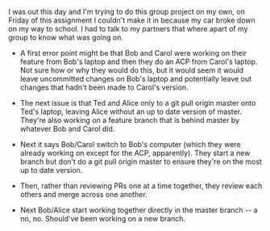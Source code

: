 I was out this day and I'm trying to do this group project on my own, on Friday of this assignment I couldn't make it in because my car broke down on my way to school. I had to talk to my partners that where apart of my group to know what was going on.




- A first error point might be that Bob and Carol were working on their feature from Bob's laptop and then they do an ACP from Carol's laptop. Not sure how or why they would do this, but it would seem it would leave uncommitted changes on Bob's laptop and potentially leave out changes that hadn't been made to Carol's version.

- The next issue is that Ted and Alice only to a git pull origin master onto Ted's laptop, leaving Alice without an up to date version of master. They're also working on a feature branch that is behind master by whatever Bob and Carol did.

- Next it says Bob/Carol switch to Bob's computer (which they were already working on except for the ACP, apparently). They start a new branch but don't do a git pull origin master to ensure they're on the most up to date version.

- Then, rather than reviewing PRs one at a time together, they review each others and merge across one another.

- Next Bob/Alice start working together directly in the master branch -- a no, no. Should've been working on a new branch.
